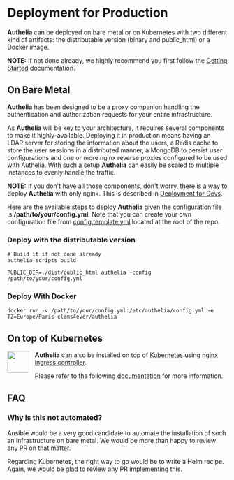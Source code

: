 # Deployment for Production

**Authelia** can be deployed on bare metal or on Kubernetes with two
different kind of artifacts: the distributable version (binary and public_html)
or a Docker image.

**NOTE:** If not done already, we highly recommend you first follow the
[Getting Started] documentation.

## On Bare Metal

**Authelia** has been designed to be a proxy companion handling the 
authentication and authorization requests for your entire infrastructure.

As **Authelia** will be key to your architecture, it requires several
components to make it highly-available. Deploying it in production means having
an LDAP server for storing the information about the users, a Redis cache to
store the user sessions in a distributed manner, a MongoDB to persist user
configurations and one or more nginx reverse proxies configured to be used with
Authelia. With such a setup **Authelia** can easily be scaled to multiple instances
to evenly handle the traffic.

**NOTE:** If you don't have all those components, don't worry, there is a way to
deploy **Authelia** with only nginx. This is described in [Deployment for Devs].

Here are the available steps to deploy **Authelia** given 
the configuration file is **/path/to/your/config.yml**. Note that you can
create your own configuration file from [config.template.yml] located at
the root of the repo.

### Deploy with the distributable version

    # Build it if not done already
    authelia-scripts build

    PUBLIC_DIR=./dist/public_html authelia -config /path/to/your/config.yml

### Deploy With Docker

    docker run -v /path/to/your/config.yml:/etc/authelia/config.yml -e TZ=Europe/Paris clems4ever/authelia


## On top of Kubernetes

<img src="../images/kubernetes.logo.png" width="50" style="padding-right: 10px" align="left">

**Authelia** can also be installed on top of [Kubernetes] using
[nginx ingress controller](https://github.com/kubernetes/ingress-nginx).

Please refer to the following [documentation](../example/kube/README.md)
for more information.

## FAQ

### Why is this not automated?

Ansible would be a very good candidate to automate the installation of such
an infrastructure on bare metal. We would be more than happy to review any PR on that matter.

Regarding Kubernetes, the right way to go would be to write a Helm recipe.
Again, we would be glad to review any PR implementing this.



[config.template.yml]: ../config.template.yml
[Getting Started]: ./getting-started.md
[Deployment for Devs]: ./deployment-dev.md
[Kubernetes]: https://kubernetes.io/
